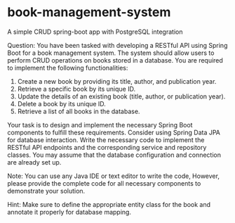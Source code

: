# book-management-system
A simple CRUD spring-boot app with PostgreSQL integration

Question:
You have been tasked with developing a RESTful APl using Spring Boot for a book management system. The system should allow users to perform CRUD operations
on books stored in a database. You are required to implement the following functionalities:
1. Create a new book by providing its title, author, and publication year.
2. Retrieve a specific book by its unique ID.
3. Update the details of an existing book (title, author, or publication year).
4. Delete a book by its unique ID.
5. Retrieve a list of all books in the database.

Your task is to design and implement the necessary Spring Boot components to fulfill these requirements. Consider using Spring Data JPA for database interaction.
Write the necessary code to implement the RESTful API endpoints and the corresponding service and repository classes. You may assume that the database
configuration and connection are already set up.

Note: You can use any Java IDE or text editor to write the code, However, please provide the complete code for all necessary components to demonstrate your
solution.

Hint: Make sure to define the appropriate entity class for the book and annotate it properly for database mapping.
